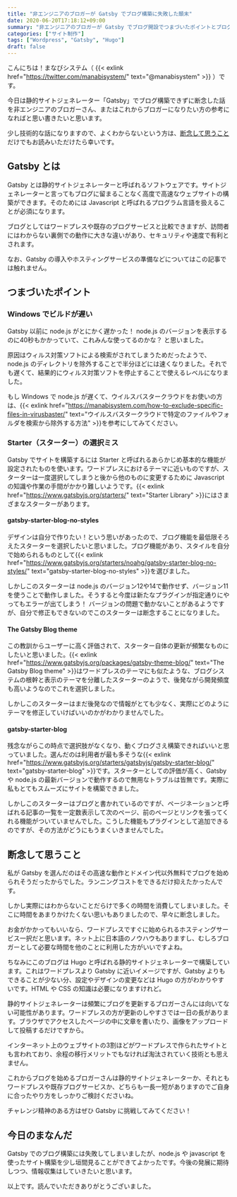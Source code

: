 ```yaml
---
title: "非エンジニアのブロガーが Gatsby でブログ構築に失敗した顛末"
date: 2020-06-20T17:18:12+09:00
summary: "非エンジニアのブロガーが Gatsby でブログ開設でつまづいたポイントとブログ周辺技術の選択について思うこと"
categories: ["サイト制作"]
tags: ["Wordpress", "Gatsby", "Hugo"]
draft: false
---
```


こんにちは！まなびシステム（ {{< exlink href="https://twitter.com/manabisystem/" text="@manabisystem" >}} ）です。

今日は静的サイトジェネレーター「Gatsby」でブログ構築できずに断念した話を非エンジニアのブロガーさん、またはこれからブロガーになりたい方の参考になればと思い書きたいと思います。

少し技術的な話になりますので、よくわからないという方は、[断念して思うこと](#断念して思うこと)だけでもお読みいただけたら幸いです。

## Gatsby とは

Gatsby とは静的サイトジェネレーターと呼ばれるソフトウェアです。サイトジェネレーターと言ってもブログに留まることなく高度で高速なウェブサイトの構築ができます。そのためには Javascript と呼ばれるプログラム言語を扱えることが必須になります。

ブログとしてはワードプレスや既存のブログサービスと比較できますが、訪問者にはわからない裏側での動作に大きな違いがあり、セキュリティや速度で有利とされます。

なお、Gatsby の導入やホスティングサービスの準備などについてはこの記事では触れません。

## つまづいたポイント

### Windows でビルドが遅い

Gatsby 以前に node.js がとにかく遅かった！ node.js のバージョンを表示するのに40秒もかかっていて、これみんな使ってるのかな？ と思いました。

原因はウィルス対策ソフトによる検索がされてしまうためだったようで、node.js のディレクトリを除外することで半分ほどには速くなりました。それでも遅くて、結果的にウィルス対策ソフトを停止することで使えるレベルになりました。

もし Windows で node.js が遅くて、ウイルスバスタークラウドをお使いの方は、{{< exlink href="https://manabisystem.com/how-to-exclude-specific-files-in-virusbaster/" text="ウイルスバスタークラウドで特定のファイルやフォルダを検索から除外する方法" >}}を参考にしてみてください。

### Starter（スターター）の選択ミス

Gatsby でサイトを構築するには Starter と呼ばれるあらかじめ基本的な機能が設定されたものを使います。ワードプレスにおけるテーマに近いものですが、スターターは一度選択してしまうと後から他のものに変更するために Javascript の知識や作業の手間がかかり難しいようです。{{< exlink href="https://www.gatsbyjs.org/starters/" text="Starter Library" >}}にはさまざまなスターターがあります。

#### gatsby-starter-blog-no-styles

デザインは自分で作りたい！という思いがあったので、ブログ機能を最低限そろえたスターターを選択したいと思いました。ブログ機能があり、スタイルを自分で始められるものとして{{< exlink href="https://www.gatsbyjs.org/starters/noahg/gatsby-starter-blog-no-styles/" text="gatsby-starter-blog-no-styles" >}}を選びました。

しかしこのスターターは node.js のバージョン12や14で動作せず、バージョン11を使うことで動作しました。そうすると今度は新たなプラグインが指定通りにやってもエラーが出てしまう！ バージョンの問題で動かないことがあるようですが、自分で修正もできないのでこのスターターは断念することになりました。

#### The Gatsby Blog theme

この教訓からユーザーに高く評価されて、スターター自体の更新が頻繁なものにしたいと思いました。{{< exlink href="https://www.gatsbyjs.org/packages/gatsby-theme-blog/" text="The Gatsby Blog theme" >}}はワードプレスのテーマにも似たような、ブログシステムの根幹と表示のテーマを分離したスターターのようで、後発ながら開発頻度も高いようなのでこれを選択しました。

しかしこのスターターはまだ後発なので情報がとても少なく、実際にどのようにテーマを修正していけばいいのかがわかりませんでした。

#### gatsby-starter-blog

残念ながらこの時点で選択肢がなくなり、動くブログさえ構築できればいいと思っていました。選んだのは利用者が最も多そうな{{< exlink href="https://www.gatsbyjs.org/starters/gatsbyjs/gatsby-starter-blog/" text="gatsby-starter-blog" >}}です。スターターとしての評価が高く、Gatsby や node.js の最新バージョンで動作するので無用なトラブルは皆無です。実際に私もとてもスムーズにサイトを構築できました。

しかしこのスターターはブログと書かれているのですが、ページネーションと呼ばれる記事の一覧を一定数表示して次のページ、前のページとリンクを張ってくれる機能がついていませんでした。こうした機能もプラグインとして追加できるのですが、その方法がどうにもうまくいきませんでした。

## 断念して思うこと

私が Gatsby を選んだのはその高速な動作とドメイン代以外無料でブログを始められそうだったからでした。ランニングコストをできるだけ抑えたかったんです。

しかし実際にはわからないことだらけで多くの時間を消費してしまいました。そこに時間をあまりかけたくない思いもありましたので、早々に断念しました。

お金がかかってもいいなら、ワードプレスですぐに始められるホスティングサービス一択だと思います。ネット上に日本語のノウハウもありますし、むしろブロガーとして必要な時間を他のことに利用した方がいいですよね。

ちなみにこのブログは Hugo と呼ばれる静的サイトジェネレーターで構築しています。これはワードプレスより Gatsby に近いイメージですが、Gatsby よりもできることが少ない分、設定やデザインの変更などは Hugo の方がわかりやすいです。HTML や CSS の知識は必要になりますけれど。

静的サイトジェネレーターは頻繁にブログを更新するブロガーさんには向いてない可能性があります。ワードプレスの方が更新のしやすさでは一日の長があります。ブラウザでアクセスしたページの中に文章を書いたり、画像をアップロードして投稿するだけですから。

インターネット上のウェブサイトの3割ほどがワードプレスで作られたサイトとも言われており、余程の移行メリットでもなければ淘汰されていく技術とも思えません。

これからブログを始めるブロガーさんは静的サイトジェネレーターか、それともワードプレスや既存ブログサービスか、どちらも一長一短がありますのでご自身に合ったやり方をしっかりご検討くださいね。

チャレンジ精神のある方はぜひ Gatsby に挑戦してみてください！

## 今日のまなんだ

Gatsby でのブログ構築には失敗してしまいましたが、node.js や javascript を使ったサイト構築を少し垣間見ることができてよかったです。今後の発展に期待しつつ、情報収集はしていきたいと思います。

以上です。読んでいただきありがとうございました。
